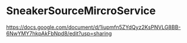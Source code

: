 # SneakerSourceMircroService

https://docs.google.com/document/d/1iupmfn5ZYdQyz2KsPNVLG8BB-6NwYMY7hkpAkFbNpd8/edit?usp=sharing
